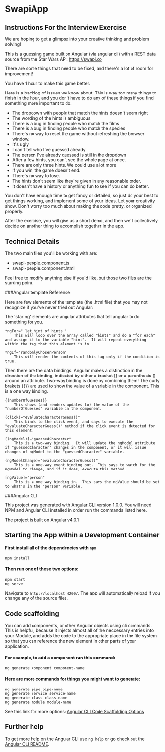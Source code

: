 # SwapiApp

## Instructions For the Interview Exercise

We are hoping to get a glimpse into your creative thinking and problem solving!

This is a guessing game built on Angular (via angular cli) with a REST data source from the Star Wars API: https://swapi.co

There are some things that need to be fixed, and there's a lot of room for improvement!

You have 1 hour to make this game better.

Here is a backlog of issues we know about. This is way too many things to finish in the hour, and you don't have to do any of these things if you find something more important to do. 

  * The dropdown with people that match the hints doesn't seem right
  * The wording of the hints is ambiguous
  * There is a bug in finding people who match the films 
  * There is a bug in finding people who match the species
  * There's no way to reset the game without refreshing the browser window. 
  * It's ugly 
  * I can't tell who I've guessed already
  * The person I've already guessed is still in the dropdown
  * After a few hints,  you can't see the whole page at once.
  * There are only three hints.  We could use a lot more
  * If you win, the game doesn't end. 
  * There's no way to lose. 
  * The hints don't seem like they're given in any reasonable order.  
  * It doesn't have a history or anything fun to see if you can do better.

You don't have enough time to get fancy or detailed, so just do your best to get things working, and implement some of your ideas. Let your creativity show. Don't worry too much about making the code pretty, or organized properly.  

After the exercise, you will give us a short demo, and then we'll collectively decide on another thing to accomplish together in the app. 

## Technical Details

The two main files you'll be working with are:

  * swapi-people.component.ts 
  * swapi-people.component.html  

Feel free to modify anything else if you'd like, but those two files are the starting point. 

###Angular template Reference

Here are few elements of the template (the .html file) that you may not recognize if you've never tried out Angular:

The 'star ng' elements are angular attributes that tell angular to do something for you.  

    *ngFor=" let hint of hints "
        This will loop over the array called "hints" and do a "for each" and assign it to the variable "hint".  It will repeat everything within the tag that this element is in. 

    *ngIf="randomlyChosenPerson"
        This will render the contents of this tag only if the condition is true. 

Then there are the data bindings.  Angular makes a distinction in the direction of the binding, indicated by either a bracket [] or a parenthesis () around an attribute.  Two-way binding is done by combining them!   The curly brakets {{}} are used to show the value of a variable in the component. This is a one way binding.

    {{numberOfGuesses}}
        This shows (and renders updates to) the value of the "numberOfGuesses" variable in the component. 

    (click)="evaluateCharacterGuess()"
        This binds to the click event, and says to execute the "evaluateCharacterGuess()" method if the click event is detected for this element. 

    [(ngModel)]="guessedCharacter"
        This is a two-way binding.  It will update the ngModel attribute if "guessedCharacter" changes in the component, or it will issue changes of ngModel to the "guessedCharacter" variable. 

    (ngModelChange)="evaluateCharacterGuess()"
        This is a one-way event binding out.  This says to watch for the ngModel to change, and if it does, execute this method. 

    [ngValue]="person"
        This is a one way binding in.  This says the ngValue should be set to what's in the "person" variable. 

###Angular CLI

This project was generated with [Angular CLI](https://github.com/angular/angular-cli) version 1.0.0.  You will need NPM and Angular CLI installed in order run the commands listed here.  

The project is built on Angular v4.0.1 

## Starting the App within a Development Container

#### First install all of the dependencies with `npm`
```
npm install
```

#### Then run one of these two options: 
```
npm start
ng serve 
```

Navigate to `http://localhost:4200/`. The app will automatically reload if you change any of the source files.

## Code scaffolding

You can add components, or other Angular objects using cli commands. This is helpful, because it injects almost all of the neccessary entries into your Module, and adds the code to the appropriate place in the file system so that you can reference the new element in other parts of your application. 

#### For example, to add a component run this command: 
  ```
  ng generate component component-name
  ``` 
  
#### Here are more commands for things you might want to generate:  
  ```ng generate directive directive-name
  ng generate pipe pipe-name
  ng generate service service-name
  ng generate class class-name
  ng generate module module-name
  ```
  
  See this link for more options: [Angular CLI Code Scaffolding Options](https://github.com/angular/angular-cli#generating-components-directives-pipes-and-services)

## Further help

To get more help on the Angular CLI use `ng help` or go check out the [Angular CLI README](https://github.com/angular/angular-cli/blob/master/README.md).